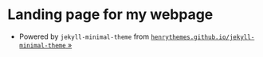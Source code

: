 # Landing page for my webpage 


- Powered by `jekyll-minimal-theme` from [`henrythemes.github.io/jekyll-minimal-theme` »](http://henrythemes.github.io/jekyll-minimal-theme)